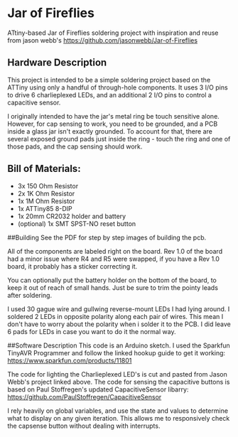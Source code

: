 # Jar of Fireflies
ATtiny-based Jar of Fireflies soldering project with inspiration and reuse from jason webb's https://github.com/jasonwebb/Jar-of-Fireflies

## Hardware Description
This project is intended to be a simple soldering project based on the ATTiny using only a handful of through-hole components. It uses 3 I/O pins to drive 6 charlieplexed LEDs, and an additional 2 I/O pins to control a capacitive sensor.

I originally intended to have the jar's metal ring be touch sensitive alone. However, for cap sensing to work, you need to be grounded, and a PCB inside a glass jar isn't exactly grounded. To account for that, there are several exposed ground pads just inside the ring - touch the ring and one of those pads, and the cap sensing should work.

## Bill of Materials:
* 3x 150 Ohm Resistor
* 2x 1K Ohm Resistor
* 1x 1M Ohm Resistor
* 1x ATTiny85 8-DIP
* 1x 20mm CR2032 holder and battery
* (optional) 1x SMT SPST-NO reset button

##Building
See the PDF for step by step images of building the pcb.

All of the components are labeled right on the board. Rev 1.0 of the board had a minor issue where R4 and R5 were swapped, if you have a Rev 1.0 board, it probably has a sticker correcting it.

You can optionally put the battery holder on the bottom of the board, to keep it out of reach of small hands. Just be sure to trim the pointy leads after soldering.

I used 30 gague wire and gullwing reverse-mount LEDs I had lying around. I soldered 2 LEDs in opposite polarity along each pair of wires. This mean I don't have to worry about the polarity when i solder it to the PCB. I did leave 6 pads for LEDs in case you want to do it the normal way.

##Software Description
This code is an Arduino sketch. I used the Sparkfun TinyAVR Programmer and follow the linked hookup guide to get it working: https://www.sparkfun.com/products/11801

The code for lighting the Charlieplexed LED's is cut and pasted from Jason Webb's project linked above. The code for sensing the capacitive buttons is based on Paul Stoffregen's updated CapacitiveSensor libarry: https://github.com/PaulStoffregen/CapacitiveSensor 

I rely heavily on global variables, and use the state and values to determine what to display on any given iteration. This allows me to responsively check the capsense button without dealing with interrupts.



